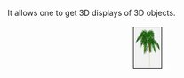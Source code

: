 It allows one to get 3D displays of 3D objects. 

<center><img src="./media/3d_object.png"></center>
